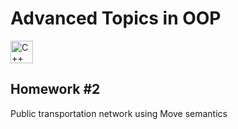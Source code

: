 # Advanced Topics in OOP
<p align="left">
  <a href="https://docs.microsoft.com/en-us/cpp/?view=msvc-170" target="_blank" rel="noreferrer">
    <img src="https://raw.githubusercontent.com/danielcranney/readme-generator/main/public/icons/skills/cplusplus-colored.svg" 
      width="36" height="36" alt="C++" />
  </a>
</p>

## Homework #2
Public transportation network using Move semantics
